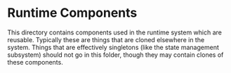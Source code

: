 # Runtime Components

This directory contains components used in the runtime system which are reusable. Typically these are things that are
cloned elsewhere in the system. Things that are effectively singletons (like the state management subsystem) should not
go in this folder, though they may contain clones of these components. 
